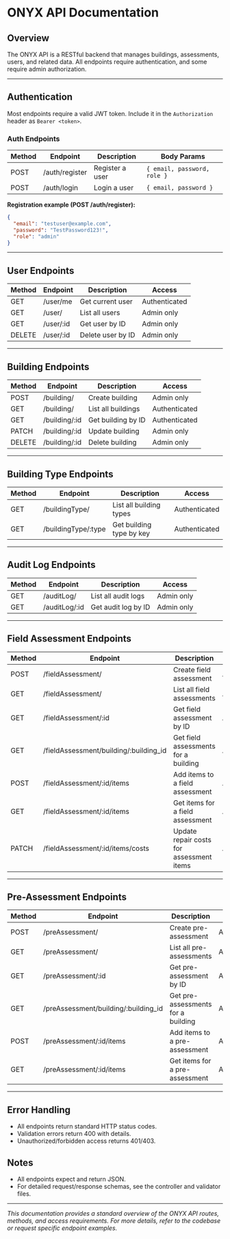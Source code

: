 # ONYX API Documentation

## Overview
The ONYX API is a RESTful backend that manages buildings, assessments, users, and related data. All endpoints require authentication, and some require admin authorization.

---

## Authentication
Most endpoints require a valid JWT token. Include it in the `Authorization` header as `Bearer <token>`.

### Auth Endpoints
| Method | Endpoint         | Description         | Body Params |
|--------|------------------|--------------------|-------------|
| POST   | /auth/register   | Register a user    | `{ email, password, role }` |
| POST   | /auth/login      | Login a user       | `{ email, password }` |

**Registration example (POST /auth/register):**
```json
{
  "email": "testuser@example.com",
  "password": "TestPassword123!",
  "role": "admin"
}
```
---

## User Endpoints
| Method | Endpoint         | Description         | Access      |
|--------|------------------|--------------------|-------------|
| GET    | /user/me         | Get current user   | Authenticated |
| GET    | /user/           | List all users     | Admin only |
| GET    | /user/:id        | Get user by ID     | Admin only |
| DELETE | /user/:id        | Delete user by ID  | Admin only |

---

## Building Endpoints
| Method | Endpoint         | Description                | Access      |
|--------|------------------|---------------------------|-------------|
| POST   | /building/       | Create building           | Admin only |
| GET    | /building/       | List all buildings        | Authenticated |
| GET    | /building/:id    | Get building by ID        | Authenticated |
| PATCH  | /building/:id    | Update building           | Admin only |
| DELETE | /building/:id    | Delete building           | Admin only |

---

## Building Type Endpoints
| Method | Endpoint                 | Description              | Access      |
|--------|--------------------------|--------------------------|-------------|
| GET    | /buildingType/           | List all building types  | Authenticated |
| GET    | /buildingType/:type      | Get building type by key | Authenticated |

---

## Audit Log Endpoints
| Method | Endpoint         | Description         | Access      |
|--------|------------------|--------------------|-------------|
| GET    | /auditLog/       | List all audit logs| Admin only |
| GET    | /auditLog/:id    | Get audit log by ID| Admin only |

---

## Field Assessment Endpoints
| Method | Endpoint                               | Description                              | Access      |
|--------|----------------------------------------|------------------------------------------|-------------|
| POST   | /fieldAssessment/                      | Create field assessment                  | Authenticated |
| GET    | /fieldAssessment/                      | List all field assessments               | Authenticated |
| GET    | /fieldAssessment/:id                   | Get field assessment by ID               | Authenticated |
| GET    | /fieldAssessment/building/:building_id | Get field assessments for a building     | Authenticated |
| POST   | /fieldAssessment/:id/items             | Add items to a field assessment          | Authenticated |
| GET    | /fieldAssessment/:id/items             | Get items for a field assessment         | Authenticated |
| PATCH  | /fieldAssessment/:id/items/costs       | Update repair costs for assessment items | Authenticated |

---

## Pre-Assessment Endpoints
| Method | Endpoint                                 | Description                                | Access      |
|--------|------------------------------------------|--------------------------------------------|-------------|
| POST   | /preAssessment/                          | Create pre-assessment                      | Authenticated |
| GET    | /preAssessment/                          | List all pre-assessments                   | Authenticated |
| GET    | /preAssessment/:id                       | Get pre-assessment by ID                   | Authenticated |
| GET    | /preAssessment/building/:building_id     | Get pre-assessments for a building         | Authenticated |
| POST   | /preAssessment/:id/items                 | Add items to a pre-assessment              | Authenticated |
| GET    | /preAssessment/:id/items                 | Get items for a pre-assessment             | Authenticated |

---

## Error Handling
- All endpoints return standard HTTP status codes.
- Validation errors return 400 with details.
- Unauthorized/forbidden access returns 401/403.

## Notes
- All endpoints expect and return JSON.
- For detailed request/response schemas, see the controller and validator files.

---

*This documentation provides a standard overview of the ONYX API routes, methods, and access requirements. For more details, refer to the codebase or request specific endpoint examples.*
